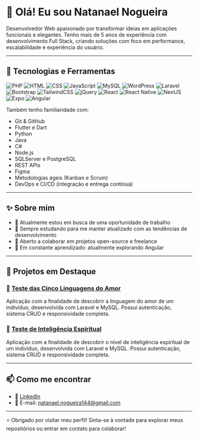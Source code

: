 # 👋 Olá! Eu sou Natanael Nogueira

Desenvolvedor Web apaixonado por transformar ideias em aplicações funcionais e elegantes. Tenho mais de 5 anos de experiência com desenvolvimento Full Stack, criando soluções com foco em performance, escalabilidade e experiência do usuário.

---

## 🚀 Tecnologias e Ferramentas

![PHP](https://img.shields.io/badge/PHP-777BB4?style=for-the-badge&logo=php&logoColor=white)
![HTML](https://img.shields.io/badge/HTML-777BB4?style=for-the-badge&logo=html&logoColor=white)
![CSS](https://img.shields.io/badge/CSS-777BB4?style=for-the-badge&logo=css&logoColor=white)
![JavaScript](https://img.shields.io/badge/JavaScript-F7DF1E?style=for-the-badge&logo=javascript&logoColor=black)
![MySQL](https://img.shields.io/badge/MySQL-005C84?style=for-the-badge&logo=mysql&logoColor=white)
![WordPress](https://img.shields.io/badge/WordPress-%23117AC9.svg?style=for-the-badge&logo=WordPress&logoColor=white)
![Laravel](https://img.shields.io/badge/laravel-%23FF2D20.svg?style=for-the-badge&logo=laravel&logoColor=white)
![Bootstrap](https://img.shields.io/badge/bootstrap-%238511FA.svg?style=for-the-badge&logo=bootstrap&logoColor=white)
![TailwindCSS](https://img.shields.io/badge/tailwindcss-%2338B2AC.svg?style=for-the-badge&logo=tailwind-css&logoColor=white)
![jQuery](https://img.shields.io/badge/jquery-%230769AD.svg?style=for-the-badge&logo=jquery&logoColor=white)
![React](https://img.shields.io/badge/React-20232A?style=for-the-badge&logo=react&logoColor=61DAFB)
![React Native](https://img.shields.io/badge/React_Native-20232A?style=for-the-badge&logo=react&logoColor=61DAFB)
![NextJS](https://img.shields.io/badge/Next-black?style=for-the-badge&logo=next.js&logoColor=white)
![Expo](https://img.shields.io/badge/expo-1C1E24?style=for-the-badge&logo=expo&logoColor=#D04A37)
![Angular](https://img.shields.io/badge/angular-%23DD0031.svg?style=for-the-badge&logo=angular&logoColor=white)

Também tenho familiaridade com:
- Git & GitHub
- Flutter e Dart
- Python
- Java
- C#
- Node.js
- SQLServer e PostgreSQL
- REST APIs
- Figma
- Metodologias ágeis (Kanban e Scrum)
- DevOps e CI/CD (integração e entrega contínua)

---

## ✨ Sobre mim

- 💼 Atualmente estou em busca de uma oportunidade de trabalho
- 🧠 Sempre estudando para me manter atualizado com as tendências de desenvolvimento
- 🤝 Aberto a colaborar em projetos open-source e freelance
- 🌱 Em constante aprendizado: atualmente explorando Angular

---

## 📌 Projetos em Destaque

### 🔗 [Teste das Cinco Linguagens do Amor](https://github.com/NatanaelNogueira144/teste-cinco-linguagens)
Aplicação com a finalidade de descobrir a linguagem do amor de um indivíduo, desenvolvida com Laravel e MySQL. Possui autenticação, sistema CRUD e responsividade completa.

### 🔗 [Teste de Inteligência Espiritual](https://github.com/NatanaelNogueira144/teste-inteligencia-espiritual)
Aplicação com a finalidade de descobrir o nível de inteligência espiritual de um indivíduo, desenvolvida com Laravel e MySQL. Possui autenticação, sistema CRUD e responsividade completa.

---

## 📫 Como me encontrar

- 💼 [LinkedIn](https://www.linkedin.com/in/natanael-nogueira-714327320)
- 📧 E-mail: [natanael.nogueira144@gmail.com](mailto:natanael.nogueira144@gmail.com)

---

⭐ Obrigado por visitar meu perfil! Sinta-se à vontade para explorar meus repositórios ou entrar em contato para colaborar!
